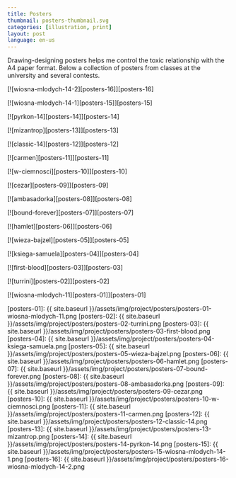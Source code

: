 ```yaml
---
title: Posters
thumbnail: posters-thumbnail.svg
categories: [illustration, print]
layout: post
language: en-us
---
```


Drawing-designing posters helps me control the toxic relationship with the A4 paper format. Below a collection of posters from classes at the university and several contests.

[![wiosna-mlodych-14-2][posters-16]][posters-16]

[![wiosna-mlodych-14-1][posters-15]][posters-15]

[![pyrkon-14][posters-14]][posters-14]

[![mizantrop][posters-13]][posters-13]

[![classic-14][posters-12]][posters-12]

[![carmen][posters-11]][posters-11]

[![w-ciemnosci][posters-10]][posters-10]

[![cezar][posters-09]][posters-09]

[![ambasadorka][posters-08]][posters-08]

[![bound-forever][posters-07]][posters-07]

[![hamlet][posters-06]][posters-06]

[![wieza-bajzel][posters-05]][posters-05]

[![ksiega-samuela][posters-04]][posters-04]

[![first-blood][posters-03]][posters-03]

[![turrini][posters-02]][posters-02]

[![wiosna-mlodych-11][posters-01]][posters-01]

[posters-01]: {{ site.baseurl }}/assets/img/project/posters/posters-01-wiosna-mlodych-11.png
[posters-02]: {{ site.baseurl }}/assets/img/project/posters/posters-02-turrini.png
[posters-03]: {{ site.baseurl }}/assets/img/project/posters/posters-03-first-blood.png
[posters-04]: {{ site.baseurl }}/assets/img/project/posters/posters-04-ksiega-samuela.png
[posters-05]: {{ site.baseurl }}/assets/img/project/posters/posters-05-wieza-bajzel.png
[posters-06]: {{ site.baseurl }}/assets/img/project/posters/posters-06-hamlet.png
[posters-07]: {{ site.baseurl }}/assets/img/project/posters/posters-07-bound-forever.png
[posters-08]: {{ site.baseurl }}/assets/img/project/posters/posters-08-ambasadorka.png
[posters-09]: {{ site.baseurl }}/assets/img/project/posters/posters-09-cezar.png
[posters-10]: {{ site.baseurl }}/assets/img/project/posters/posters-10-w-ciemnosci.png
[posters-11]: {{ site.baseurl }}/assets/img/project/posters/posters-11-carmen.png
[posters-12]: {{ site.baseurl }}/assets/img/project/posters/posters-12-classic-14.png
[posters-13]: {{ site.baseurl }}/assets/img/project/posters/posters-13-mizantrop.png
[posters-14]: {{ site.baseurl }}/assets/img/project/posters/posters-14-pyrkon-14.png
[posters-15]: {{ site.baseurl }}/assets/img/project/posters/posters-15-wiosna-mlodych-14-1.png
[posters-16]: {{ site.baseurl }}/assets/img/project/posters/posters-16-wiosna-mlodych-14-2.png